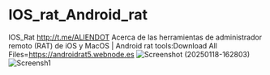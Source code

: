 # IOS_rat_Android_rat
IOS_Rat http://t.me/ALIENDOT Acerca de las herramientas de administrador remoto (RAT) de iOS y MacOS |
Android rat tools:Download All Files=https://androidrat5.webnode.es
![Screenshot (20250118-162803)](https://github.com/user-attachments/assets/d2b22520-0712-434f-9782-3fe046223d9f)
![Screensh1](https://github.com/user-attachments/assets/7c208ee9-1aae-4467-94d4-1f2d43c0addf)



